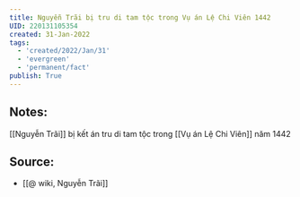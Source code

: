```yaml
---
title: Nguyễn Trãi bị tru di tam tộc trong Vụ án Lệ Chi Viên 1442
UID: 220131105354
created: 31-Jan-2022
tags:
  - 'created/2022/Jan/31'
  - 'evergreen'
  - 'permanent/fact'
publish: True
---
```

## Notes:
[[Nguyễn Trãi]] bị kết án tru di tam tộc trong [[Vụ án Lệ Chi Viên]] năm 1442

## Source:
- [[@ wiki, Nguyễn Trãi]]


